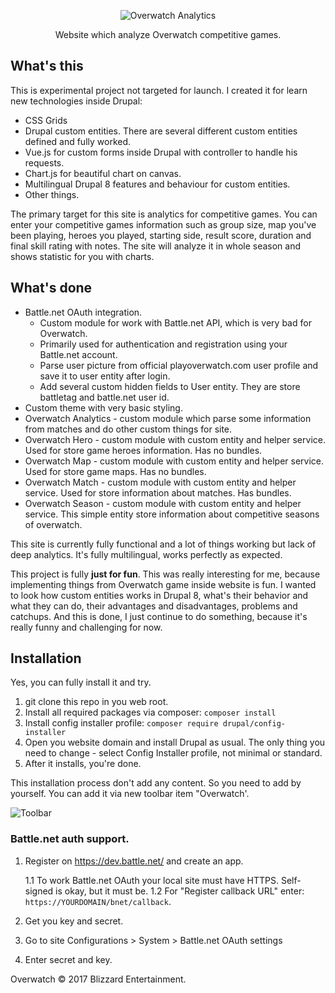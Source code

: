 <p align="center">
 <img src="https://rawgit.com/Niklan/overwatch-analytics/master/web/themes/custom/overwatch_analytics_theme/logo-dark.svg" align="center" alt="Overwatch Analytics">

 <p align="center">
   Website which analyze Overwatch competitive games.
 </p>
</p>

## What's this

This is experimental project not targeted for launch. I created it for learn new technologies inside Drupal:

- CSS Grids
- Drupal custom entities. There are several different custom entities defined and fully worked.
- Vue.js for custom forms inside Drupal with controller to handle his requests.
- Chart.js for beautiful chart on canvas.
- Multilingual Drupal 8 features and behaviour for custom entities.
- Other things.

The primary target for this site is analytics for competitive games. You can enter your competitive games information such as group size, map you've been playing, heroes you played, starting side, result score, duration and final skill rating with notes. The site will analyze it in whole season and shows statistic for you with charts.

## What's done

- Battle.net OAuth integration.
    - Custom module for work with Battle.net API, which is very bad for Overwatch.
    - Primarily used for authentication and registration using your Battle.net account.
    - Parse user picture from official playoverwatch.com user profile and save it to user entity after login.
    - Add several custom hidden fields to User entity. They are store battletag and battle.net user id.
- Custom theme with very basic styling.
- Overwatch Analytics - custom module which parse some information from matches and do other custom things for site.
- Overwatch Hero - custom module with custom entity and helper service. Used for store game heroes information. Has no bundles.
- Overwatch Map - custom module with custom entity and helper service. Used for store game maps. Has no bundles.
- Overwatch Match - custom module with custom entity and helper service. Used for store information about matches. Has bundles.
- Overwatch Season - custom module with custom entity and helper service. This simple entity store information about competitive seasons of overwatch.

This site is currently fully functional and a lot of things working but lack of deep analytics. It's fully multilingual, works perfectly as expected.

This project is fully **just for fun**. This was really interesting for me, because implementing things from Overwatch game inside website is fun. I wanted to look how custom entities works in Drupal 8, what's their behavior and what they can do, their advantages and disadvantages, problems and catchups. And this is done, I just continue to do something, because it's really funny and challenging for now.

## Installation

Yes, you can fully install it and try.

1. git clone this repo in you web root.
2. Install all required packages via composer: `composer install`
3. Install config installer profile: `composer require drupal/config-installer`
4. Open you website domain and install Drupal as usual. The only thing you need to change - select Config Installer profile, not minimal or standard.
5. After it installs, you're done.

This installation process don't add any content. So you need to add by yourself. You can add it via new toolbar item "Overwatch'.

![Toolbar](https://i.imgur.com/HpFUrO7.png)

### Battle.net auth support.

1. Register on https://dev.battle.net/ and create an app.

    1.1 To work Battle.net OAuth your local site must have HTTPS. Self-signed is okay, but it must be.
    1.2 For "Register callback URL" enter: `https://YOURDOMAIN/bnet/callback`.

2. Get you key and secret.
3. Go to site Configurations > System > Battle.net OAuth settings
4. Enter secret and key.

Overwatch © 2017 Blizzard Entertainment.